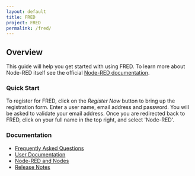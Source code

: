 ```yaml
---
layout: default
title: FRED
project: FRED
permalink: /fred/
---
```

## Overview

This guide will help you get started with using FRED.  To learn more about Node-RED itself see the official [Node-RED documentation](http://nodered.org).

### Quick Start
To register for FRED, click on the *Register Now* button to bring up the registration form.  Enter a user name, email address and password.  You will be asked to validate your email address.  Once you are redirected back to FRED, click on your full name in the top right, and select 'Node-RED'.

### Documentation
- [Frequently Asked Questions](faq)
- [User Documentation](userdocs)
- [Node-RED and Nodes](nodered)
- [Release Notes](releases)




